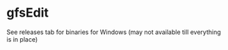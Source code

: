 gfsEdit
========

See releases tab for binaries for Windows (may not available till everything is in place)
